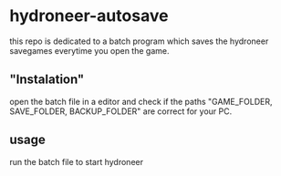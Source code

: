 # hydroneer-autosave
this repo is dedicated to a batch program which saves the hydroneer savegames everytime you open the game.

## "Instalation" 
open the batch file in a editor and check if the paths  "GAME_FOLDER, SAVE_FOLDER, BACKUP_FOLDER" are correct for your PC.

## usage 
run the batch file to start hydroneer
